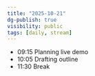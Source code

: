 ```yaml
---
title: "2025-10-21"
dg-publish: true
visibility: public
tags: [daily, stream]
---
```

- 09:15 Planning live demo
- 10:05 Drafting outline
- 11:30 Break
